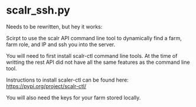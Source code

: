# scalr_ssh.py
Needs to be rewritten, but hey it works:

Scirpt to use the scalr API command line tool to dynamically find a farm, farm role, and IP and ssh you into the server.

You will need to first install scalr-ctl command line tools. At the time of writting the rest API did not have all the same features as the command line tool.

Instructions to install scaler-ctl can be found here:  https://pypi.org/project/scalr-ctl/

You will also need the keys for your farm stored locally. 
